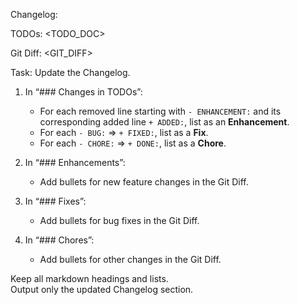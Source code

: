 Changelog:
<CHANGELOG>

TODOs:
<TODO_DOC>

Git Diff:
<GIT_DIFF>

Task: Update the Changelog.

1. In “### Changes in TODOs”:
   - For each removed line starting with `- ENHANCEMENT:` and its corresponding added line `+ ADDED:`, list as an **Enhancement**.
   - For each `- BUG:` => `+ FIXED:`, list as a **Fix**.
   - For each `- CHORE:` => `+ DONE:`, list as a **Chore**.

2. In “### Enhancements”:
   - Add bullets for new feature changes in the Git Diff.

3. In “### Fixes”:
   - Add bullets for bug fixes in the Git Diff.

4. In “### Chores”:
   - Add bullets for other changes in the Git Diff.

Keep all markdown headings and lists.  
Output only the updated Changelog section.


